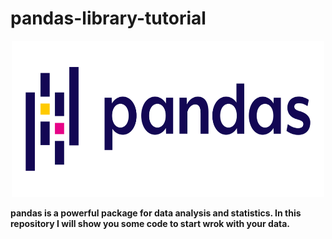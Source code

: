 # pandas-library-tutorial

<p align="center"><img src="pandas.png"width=500px height=250px></p>

<b>pandas is a powerful package for data analysis and statistics.
  In this repository I will show you some code to start wrok with your data.<b>
